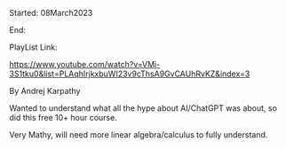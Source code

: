 Started: 08March2023

End:

PlayList Link:

https://www.youtube.com/watch?v=VMj-3S1tku0&list=PLAqhIrjkxbuWI23v9cThsA9GvCAUhRvKZ&index=3

By Andrej Karpathy

Wanted to understand what all the hype about AI/ChatGPT was about, so did this free 10+ hour course.

Very Mathy, will need more linear algebra/calculus to fully understand.
